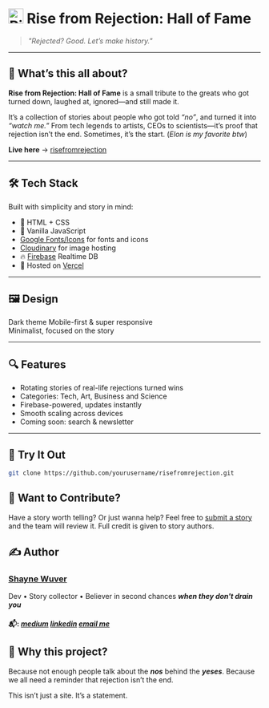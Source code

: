 # <img src="https://res.cloudinary.com/dx72ndl5e/image/upload/v1743799571/risefromrejectionlogo_o7ezjg.png" alt="Rise from Rejection Logo" width="30"/> Rise from Rejection: Hall of Fame

> _"Rejected? Good. Let’s make history."_

---

## 🌱 What’s this all about?

**Rise from Rejection: Hall of Fame** is a small tribute to the greats who got turned down, laughed at, ignored—and still made it.

It’s a collection of stories about people who got told _“no”_, and turned it into _“watch me.”_ From tech legends to artists, CEOs to scientists—it’s proof that rejection isn’t the end. Sometimes, it’s the start. (_Elon is my favorite btw_)

**Live here** → [risefromrejection](https://www.risefromrejection.vercel.app)

---

## 🛠 Tech Stack

Built with simplicity and story in mind:

- 🧱 HTML + CSS
- 🧠 Vanilla JavaScript
- [Google Fonts/Icons](https://fonts.google.com/icons) for fonts and icons
- [Cloudinary](https://cloudinary.com) for image hosting
- 🔥 [Firebase](https://firebase.google.com/) Realtime DB
- 🚀 Hosted on [Vercel](https://vercel.com/)

---

## 🖼️ Design

Dark theme
Mobile-first & super responsive  
Minimalist, focused on the story

---

## 🔍 Features

- Rotating stories of real-life rejections turned wins
- Categories: Tech, Art, Business and Science
- Firebase-powered, updates instantly
- Smooth scaling across devices
- Coming soon: search & newsletter

---

## 🧪 Try It Out

```bash
git clone https://github.com/yourusername/risefromrejection.git
```

## 🤝 Want to Contribute?

Have a story worth telling? Or just wanna help?
Feel free to [submit a story](https://www.risefromrejection.vercel.app/submit_story) and the team will review it. Full credit is given to story authors.

## ✍️ Author

### [Shayne Wuver](wwww.linkedin.com/in/wuvershayne)

Dev • Story collector • Believer in second chances **_when they don't drain you_**

#### 📬: [_medium_](https://medium.com/@wuvershayne)  [_linkedin_](www.linkedin.com/in/shaynewuver)  [_email me_](mailto:wuvershayne@gmail.com)

## 🖤 Why this project?

Because not enough people talk about the **_nos_** behind the **_yeses_**.
Because we all need a reminder that rejection isn’t the end.

This isn’t just a site. It’s a statement.
